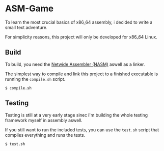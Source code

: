 # ASM-Game

To learn the most crucial basics of x86_64 assembly, i decided to write a small text adventure.

For simplicity reasons, this project will only be developed for x86_64 Linux.

## Build

To build, you need the [Netwide Assembler (NASM)](https://www.nasm.us/) aswell as a linker.

The simplest way to compile and link this project to a finished executable is running the `compile.sh` script.

```
$ compile.sh
```

## Testing

Testing is still at a very early stage sinec i'm building the whole testing framework myself in assembly aswell.

If you still want to run the included tests, you can use the `test.sh` script that compiles everything and runs the tests.

```
$ test.sh
```